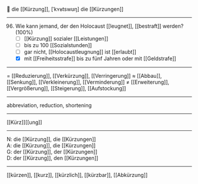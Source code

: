 🔴 die [[Kürzung]], [ˈkʏʁtswʊŋ]
die [[Kürzungen]]

---
96. Wie kann jemand, der den Holocaust [[leugnet]], [[bestraft]] werden? (100%)
	- [ ] [[Kürzung]] sozialer [[Leistungen]]
	- [ ] bis zu 100 [[Sozialstunden]]
	- [ ] gar nicht, [[Holocaustleugnung]] ist [[erlaubt]]
	- [x] mit [[Freiheitsstrafe]] bis zu fünf Jahren oder mit [[Geldstrafe]]

---
= [[Reduzierung]], [[Verkürzung]], [[Verringerung]]
≈ [[Abbau]], [[Senkung]], [[Verkleinerung]], [[Verminderung]]
≠ [[Erweiterung]], [[Vergrößerung]], [[Steigerung]], [[Aufstockung]]

---
abbreviation, reduction, shortening

---
[[Kürz]][[ung]]

---
N: die [[Kürzung]], die [[Kürzungen]]  
A: die [[Kürzung]], die [[Kürzungen]]  
G: der [[Kürzung]], der [[Kürzungen]]  
D: der [[Kürzung]], den [[Kürzungen]]  

---
[[kürzen]], [[kurz]], [[kürzlich]], [[kürzbar]], [[Abkürzung]]